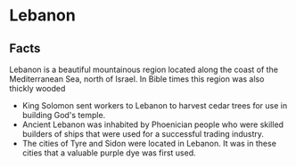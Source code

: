 # Lebanon

## Facts

Lebanon is a beautiful mountainous region located along the coast of the Mediterranean Sea, north of Israel. In Bible times this region was also thickly wooded

* King Solomon sent workers to Lebanon to harvest cedar trees for use in building God's temple.
* Ancient Lebanon was inhabited by Phoenician people who were skilled builders of ships that were used for a successful trading industry.
* The cities of Tyre and Sidon were located in Lebanon. It was in these cities that a valuable purple dye was first used.